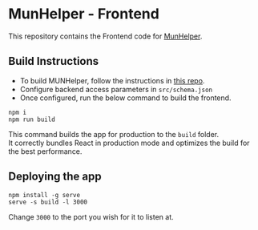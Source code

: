 # MunHelper - Frontend
This repository contains the Frontend code for [MunHelper](https://github.com/mahasvan/munhelper).


## Build Instructions

- To build MUNHelper, follow the instructions in [this repo](https://github.com/mahasvan/munhelper).
- Configure backend access parameters in `src/schema.json`
- Once configured, run the below command to build the frontend.

```shell
npm i
npm run build
```

This command builds the app for production to the `build` folder.\
It correctly bundles React in production mode and optimizes the build for the best performance.

## Deploying the app

```shell
npm install -g serve
serve -s build -l 3000
```
Change `3000` to the port you wish for it to listen at.